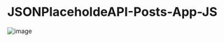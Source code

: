 # JSONPlaceholdeAPI-Posts-App-JS

![image](https://github.com/OMAR-ABU-SNINEH/JSONPlaceholder-API-Posts-App-JS/assets/85748576/99a7bdbe-cb90-41d7-8639-2a9a51936be0)
